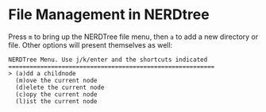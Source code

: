 # File Management in NERDtree

Press `m` to bring up the NERDTree file menu, then `a` to add a new directory or file.  Other options will present themselves as well:

```
NERDTree Menu. Use j/k/enter and the shortcuts indicated
==========================================================
> (a)dd a childnode
  (m)ove the current node
  (d)elete the current node
  (c)opy the current node
  (l)ist the current node
```
